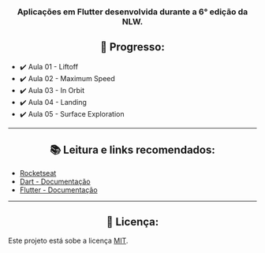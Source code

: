 <h3 align="center">Aplicações em Flutter desenvolvida durante a 6° edição da NLW.</h3>


<h2 align="center">🚀 Progresso:</h2>

* ✔️ Aula 01 - Liftoff
* ✔️ Aula 02 - Maximum Speed
* ✔️ Aula 03 - In Orbit
* ✔️ Aula 04 - Landing
* ✔️ Aula 05 - Surface Exploration

***

<h2 align="center">📚 Leitura e links recomendados:</h2>

* [Rocketseat](https://rocketseat.com.br)
* [Dart - Documentação](https://dart.dev/guides)
* [Flutter - Documentação](https://flutter.dev/docs)

***

<h2 align="center">📝 Licença:</h2>

Este projeto está sobe a licença [MIT](https://github.com/JosManoel/NLW_5-Flutter/blob/main/LICENSE).

